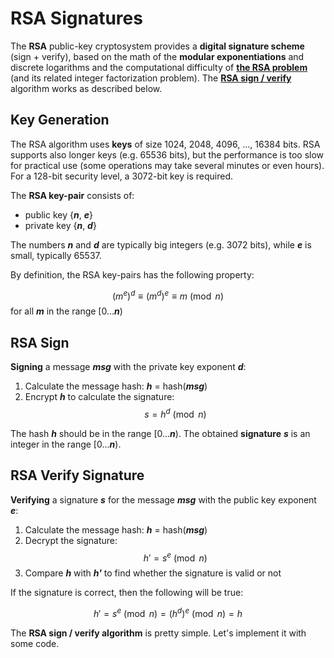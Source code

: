 # RSA Signatures

The **RSA** public-key cryptosystem provides a **digital signature scheme** \(sign + verify\), based on the math of the **modular exponentiations** and discrete logarithms and the computational difficulty of [**the RSA problem**](https://en.wikipedia.org/wiki/RSA_problem) \(and its related integer factorization problem\). The [**RSA sign / verify**](https://en.wikipedia.org/wiki/RSA_%28cryptosystem%29#Signing_messages) algorithm works as described below.

## Key Generation

The RSA algorithm uses **keys** of size 1024, 2048, 4096, ..., 16384 bits. RSA supports also longer keys \(e.g. 65536 bits\), but the performance is too slow for practical use \(some operations may take several minutes or even hours\). For a 128-bit security level, a 3072-bit key is required.

The **RSA key-pair** consists of:

* public key {_**n**_, _**e**_}
* private key {_**n**_, _**d**_}

The numbers _**n**_ and _**d**_ are typically big integers \(e.g. 3072 bits\), while _**e**_ is small, typically 65537.

By definition, the RSA key-pairs has the following property:

$$(m^e)^d \equiv (m^d)^e \equiv m \pmod n$$ for all _**m**_ in the range \[0..._**n**_\)

## RSA Sign

**Signing** a message _**msg**_ with the private key exponent _**d**_:

1. Calculate the message hash: _**h**_ = hash\(_**msg**_\)
2. Encrypt _**h**_ to calculate the signature: $$s = h^d \pmod n$$

The hash _**h**_ should be in the range \[0..._**n**_\). The obtained **signature** _**s**_ is an integer in the range \[0..._**n**_\).

## RSA Verify Signature

**Verifying** a signature _**s**_ for the message _**msg**_ with the public key exponent _**e**_:

1. Calculate the message hash: _**h**_ = hash\(_**msg**_\)
2. Decrypt the signature: $$h' = s^e \pmod n$$
3. Compare _**h**_ with _**h'**_ to find whether the signature is valid or not

If the signature is correct, then the following will be true:

$$h' = s^e \pmod n = (h^d)^e \pmod n = h$$

The **RSA sign / verify algorithm** is pretty simple. Let's implement it with some code.


